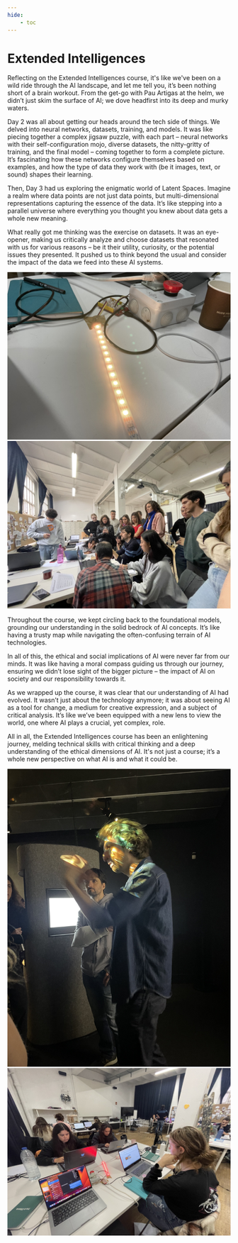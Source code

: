 ```yaml
---
hide:
    - toc
---
```



# Extended Intelligences


Reflecting on the Extended Intelligences course, it's like we've been on a wild ride through the AI landscape, and let me tell you, it’s been nothing short of a brain workout. From the get-go with Pau Artigas at the helm, we didn’t just skim the surface of AI; we dove headfirst into its deep and murky waters.

Day 2 was all about getting our heads around the tech side of things. We delved into neural networks, datasets, training, and models. It was like piecing together a complex jigsaw puzzle, with each part – neural networks with their self-configuration mojo, diverse datasets, the nitty-gritty of training, and the final model – coming together to form a complete picture. It’s fascinating how these networks configure themselves based on examples, and how the type of data they work with (be it images, text, or sound) shapes their learning.

Then, Day 3 had us exploring the enigmatic world of Latent Spaces. Imagine a realm where data points are not just data points, but multi-dimensional representations capturing the essence of the data. It’s like stepping into a parallel universe where everything you thought you knew about data gets a whole new meaning.

What really got me thinking was the exercise on datasets. It was an eye-opener, making us critically analyze and choose datasets that resonated with us for various reasons – be it their utility, curiosity, or the potential issues they presented. It pushed us to think beyond the usual and consider the impact of the data we feed into these AI systems.

![](../../images/Extended/Extended1.jpeg)
![](../../images/Extended/Extended2.jpeg)

Throughout the course, we kept circling back to the foundational models, grounding our understanding in the solid bedrock of AI concepts. It’s like having a trusty map while navigating the often-confusing terrain of AI technologies.

In all of this, the ethical and social implications of AI were never far from our minds. It was like having a moral compass guiding us through our journey, ensuring we didn’t lose sight of the bigger picture – the impact of AI on society and our responsibility towards it.

As we wrapped up the course, it was clear that our understanding of AI had evolved. It wasn’t just about the technology anymore; it was about seeing AI as a tool for change, a medium for creative expression, and a subject of critical analysis. It’s like we’ve been equipped with a new lens to view the world, one where AI plays a crucial, yet complex, role.

All in all, the Extended Intelligences course has been an enlightening journey, melding technical skills with critical thinking and a deep understanding of the ethical dimensions of AI. It's not just a course; it’s a whole new perspective on what AI is and what it could be.


![](../../images/Extended/Extended3.jpeg)
![](../../images/Extended/Extended4.jpeg)